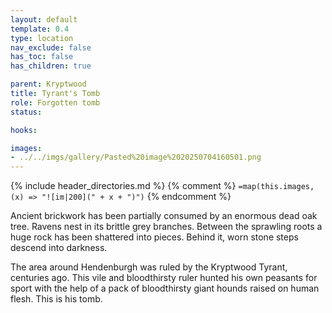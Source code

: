 ```yaml
---
layout: default
template: 0.4
type: location
nav_exclude: false
has_toc: false
has_children: true

parent: Kryptwood
title: Tyrant's Tomb
role: Forgotten tomb
status: 

hooks: 

images: 
- ../../imgs/gallery/Pasted%20image%2020250704160501.png
---
```


{% include header_directories.md %}
{% comment %}
`=map(this.images, (x) => "![im|200](" + x + ")")`
{% endcomment %}

Ancient brickwork has been partially consumed by an enormous dead oak tree. Ravens nest in its brittle grey branches. Between the sprawling roots a huge rock has been shattered into pieces. Behind it, worn stone steps descend into darkness.

The area around Hendenburgh was ruled by the Kryptwood Tyrant, centuries ago. This vile and bloodthirsty ruler hunted his own peasants for sport with the help of a pack of bloodthirsty giant hounds raised on human flesh. This is his tomb.